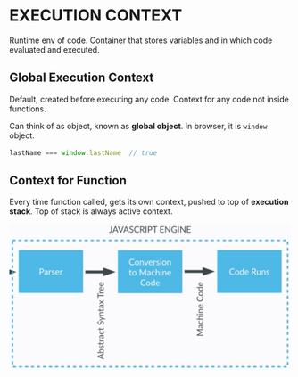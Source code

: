 # EXECUTION CONTEXT

Runtime env of code. Container that stores variables and in which code evaluated and executed.

## Global Execution Context

Default, created before executing any code. Context for any code not inside functions.

Can think of as object, known as **global object**. In browser, it is `window` object.

```javascript
lastName === window.lastName  // true
```

## Context for Function

Every time function called, gets its own context, pushed to top of **execution stack**. Top of stack is always active context.

![execution stack](https://github.com/zeroDivZero/notes-javascript/blob/master/assets/js_engine.png)
